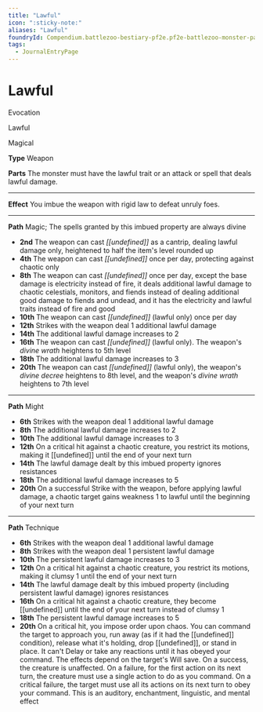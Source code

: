 ```yaml
---
title: "Lawful"
icon: ":sticky-note:"
aliases: "Lawful"
foundryId: Compendium.battlezoo-bestiary-pf2e.pf2e-battlezoo-monster-parts.JournalEntry.DUgV4RRnkTaikCI2.JournalEntryPage.6M4Zgh6fqH3HJfRC
tags:
  - JournalEntryPage
---
```


# Lawful
Evocation

Lawful

Magical

**Type** Weapon

**Parts** The monster must have the lawful trait or an attack or spell that deals lawful damage.

* * *

**Effect** You imbue the weapon with rigid law to defeat unruly foes.

* * *

**Path** Magic; The spells granted by this imbued property are always divine

*   **2nd** The weapon can cast _[[undefined]]_ as a cantrip, dealing lawful damage only, heightened to half the item's level rounded up
*   **4th** The weapon can cast _[[undefined]]_ once per day, protecting against chaotic only
*   **8th** The weapon can cast _[[undefined]]_ once per day, except the base damage is electricity instead of fire, it deals additional lawful damage to chaotic celestials, monitors, and fiends instead of dealing additional good damage to fiends and undead, and it has the electricity and lawful traits instead of fire and good
*   **10th** The weapon can cast _[[undefined]]_ (lawful only) once per day
*   **12th** Strikes with the weapon deal 1 additional lawful damage
*   **14th** The additional lawful damage increases to 2
*   **16th** The weapon can cast _[[undefined]]_ (lawful only). The weapon's _divine wrath_ heightens to 5th level
*   **18th** The additional lawful damage increases to 3
*   **20th** The weapon can cast _[[undefined]]_ (lawful only), the weapon's _divine decree_ heightens to 8th level, and the weapon's _divine wrath_ heightens to 7th level

* * *

**Path** Might

*   **6th** Strikes with the weapon deal 1 additional lawful damage
*   **8th** The additional lawful damage increases to 2
*   **10th** The additional lawful damage increases to 3
*   **12th** On a critical hit against a chaotic creature, you restrict its motions, making it [[undefined]] until the end of your next turn
*   **14th** The lawful damage dealt by this imbued property ignores resistances
*   **18th** The additional lawful damage increases to 5
*   **20th** On a successful Strike with the weapon, before applying lawful damage, a chaotic target gains weakness 1 to lawful until the beginning of your next turn

* * *

**Path** Technique

*   **6th** Strikes with the weapon deal 1 additional lawful damage
*   **8th** Strikes with the weapon deal 1 persistent lawful damage
*   **10th** The persistent lawful damage increases to 3
*   **12th** On a critical hit against a chaotic creature, you restrict its motions, making it clumsy 1 until the end of your next turn
*   **14th** The lawful damage dealt by this imbued property (including persistent lawful damage) ignores resistances
*   **16th** On a critical hit against a chaotic creature, they become [[undefined]] until the end of your next turn instead of clumsy 1
*   **18th** The persistent lawful damage increases to 5
*   **20th** On a critical hit, you impose order upon chaos. You can command the target to approach you, run away (as if it had the [[undefined]] condition), release what it's holding, drop [[undefined]], or stand in place. It can't Delay or take any reactions until it has obeyed your command. The effects depend on the target's Will save. On a success, the creature is unaffected. On a failure, for the first action on its next turn, the creature must use a single action to do as you command. On a critical failure, the target must use all its actions on its next turn to obey your command. This is an auditory, enchantment, linguistic, and mental effect
